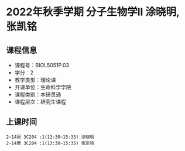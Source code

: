 # 2022年秋季学期 分子生物学II 涂晓明, 张凯铭






## 课程信息

- 课程号：BIOL5051P.03
- 学分：2
- 教学类型：理论课
- 开课单位：生命科学学院
- 课程类别：本研贯通
- 课程层次：研究生课程

## 上课时间

```
2~14周 3C204 :1(13:30~15:35) 涂晓明
2~14周 3C204 :1(13:30~15:35) 张凯铭
```

